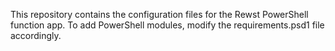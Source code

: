 This repository contains the configuration files for the Rewst PowerShell function app. To add PowerShell modules, modify the requirements.psd1 file accordingly.
